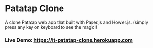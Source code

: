 # Patatap Clone

A clone Patatap web app that built with Paper.js and Howler.js.
(simply press any key on keyboard to see the magic!)

### Live Demo: https://it-patatap-clone.herokuapp.com
